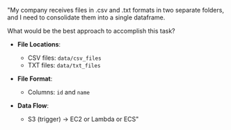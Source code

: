 "My company receives files in .csv and .txt formats in two separate folders, and I need to consolidate them into a single dataframe.

What would be the best approach to accomplish this task?

- **File Locations**:
  - CSV files: `data/csv_files`
  - TXT files: `data/txt_files`

- **File Format**:
  - Columns: `id` and `name`

- **Data Flow**:
  - S3 (trigger) -> EC2 or Lambda or ECS"